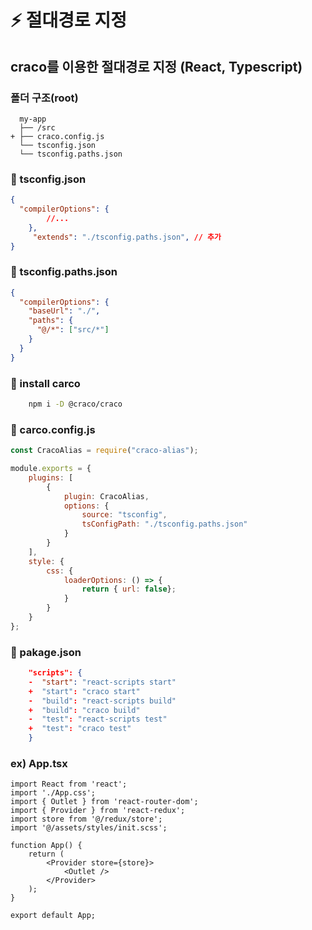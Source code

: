 # ⚡ 절대경로 지정 
## craco를 이용한 절대경로 지정 (React, Typescript)


### 폴더 구조(root)
```
  my-app
  ├── /src
+ ├── craco.config.js
  └── tsconfig.json
  └── tsconfig.paths.json
  ```


### 🔎 tsconfig.json
  
```json
{
  "compilerOptions": {
        //...
    },
     "extends": "./tsconfig.paths.json", // 추가 
}
```

### 🔎 tsconfig.paths.json
  
```json
{
  "compilerOptions": {
    "baseUrl": "./",
    "paths": {
      "@/*": ["src/*"]
    }
  }
}

```

### 📌 install carco  

```bash
    npm i -D @craco/craco
```


### 🔎 carco.config.js
```js
const CracoAlias = require("craco-alias");

module.exports = {
    plugins: [
        {
            plugin: CracoAlias,
            options: {
                source: "tsconfig",
                tsConfigPath: "./tsconfig.paths.json"
            }
        }
    ],
    style: {
        css: {
            loaderOptions: () => {
                return { url: false};
            }
        }
    }
};

```

### 🔎 pakage.json
```json
    "scripts": {
    -  "start": "react-scripts start"
    +  "start": "craco start"
    -  "build": "react-scripts build"
    +  "build": "craco build"
    -  "test": "react-scripts test"
    +  "test": "craco test"
    }
```

### ex) App.tsx
```tsx
import React from 'react';
import './App.css';
import { Outlet } from 'react-router-dom';
import { Provider } from 'react-redux';
import store from '@/redux/store';
import '@/assets/styles/init.scss';

function App() {
    return (
        <Provider store={store}>
            <Outlet />
        </Provider>
    );
}

export default App;

```